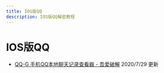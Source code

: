 ```yaml
---
title: IOS版QQ
description: IOS版QQ解密教程
---
```


# IOS版QQ
- [QQ-G 手机QQ本地聊天记录查看器 - 吾爱破解](https://www.52pojie.cn/thread-1227585-1-1.html) 2020/7/29 更新
